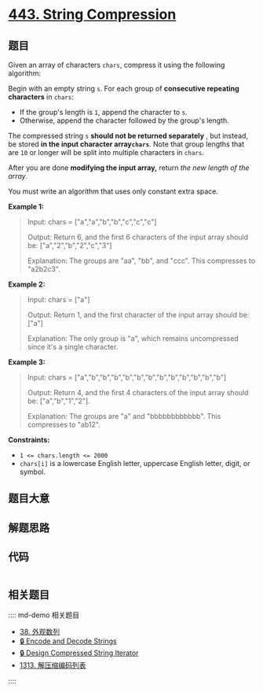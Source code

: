 # [443. String Compression](https://leetcode.com/problems/string-compression/)

## 题目

Given an array of characters `chars`, compress it using the following
algorithm:

Begin with an empty string `s`. For each group of **consecutive repeating
characters** in `chars`:

  * If the group's length is `1`, append the character to `s`.
  * Otherwise, append the character followed by the group's length.

The compressed string `s` **should not be returned separately** , but instead,
be stored **in the input character array`chars`**. Note that group lengths
that are `10` or longer will be split into multiple characters in `chars`.

After you are done **modifying the input array,** return _the new length of
the array_.

You must write an algorithm that uses only constant extra space.



**Example 1:**

> Input: chars = ["a","a","b","b","c","c","c"]
> 
> Output: Return 6, and the first 6 characters of the input array should be: ["a","2","b","2","c","3"]
> 
> Explanation: The groups are "aa", "bb", and "ccc". This compresses to "a2b2c3".

**Example 2:**

> Input: chars = ["a"]
> 
> Output: Return 1, and the first character of the input array should be: ["a"]
> 
> Explanation: The only group is "a", which remains uncompressed since it's a single character.

**Example 3:**

> Input: chars = ["a","b","b","b","b","b","b","b","b","b","b","b","b"]
> 
> Output: Return 4, and the first 4 characters of the input array should be: ["a","b","1","2"].
> 
> Explanation: The groups are "a" and "bbbbbbbbbbbb". This compresses to "ab12".



**Constraints:**

  * `1 <= chars.length <= 2000`
  * `chars[i]` is a lowercase English letter, uppercase English letter, digit, or symbol.


## 题目大意

## 解题思路

## 代码

```javascript

```

## 相关题目

:::: md-demo 相关题目
- [38. 外观数列](https://leetcode.com/problems/count-and-say)
- [🔒 Encode and Decode Strings](https://leetcode.com/problems/encode-and-decode-strings)
- [🔒 Design Compressed String Iterator](https://leetcode.com/problems/design-compressed-string-iterator)
- [1313. 解压缩编码列表](https://leetcode.com/problems/decompress-run-length-encoded-list)

::::

